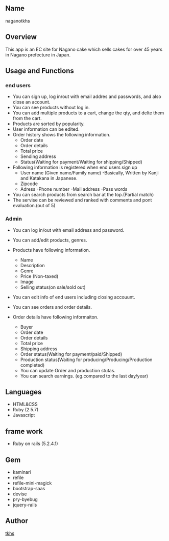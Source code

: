 ## Name
 naganotkhs

## Overview
 This app is an EC site for Nagano cake which sells cakes for over 45 years in Nagano prefecture in Japan.

## Usage and Functions

### end users
- You can sign up, log in/out with email addres and passwords, and also close an account.
- You can see products without log in.
- You can add multiple products to a cart, change the qty, and delte them from the cart.
- Products are sorted by popularity.
- User information can be edited.
- Order history shows the following information.
   - Order date
   - Order details
   - Total price
   - Sending address
   - Status(Waiting for payment/Waiting for shipping/Shipped)
- Following information is registered when end users sign up
   - User name (Given name/Family name)
     -Basically, Written by Kanji and Katakana in Japanese.
   - Zipcode
   - Adress
   -Phone number
   -Mail address
   -Pass words
- You can search products from search bar at the top.(Partial match)
- The servise can be reviewed and ranked with comments and pont evaluation.(out of 5)

### Admin
- You can log in/out with email address and password.
- You can add/edit products, genres.
- Products have following information.
    - Name
    - Description
    - Genre
    - Price (Non-taxed)
    - Image
    - Selling status(on sale/sold out)

- You can edit info of end users including closing accouunt.
- You can see orders and order details.
- Order details have following informaiton.
   - Buyer
   - Order date
   - Order details
   - Total price
   - Shipping address
   - Order status(Waiting for payment/paid/Shipped)
   - Production status(Waiting for producing/Producing/Production completed)
   - You can update Order and production stutas.
   - You can search earnings. (eg.compared to the last day/year)

## Languages
- HTML&CSS
- Ruby (2.5.7)
- Javascript

## frame work
- Ruby on rails (5.2.4.1)

## Gem
- kaminari
- refile
- refile-mini-magick
- bootstrap-saas
- devise
- pry-byebug
- jquery-rails

## Author

[tkhs](https://github.com/ptkhs)

